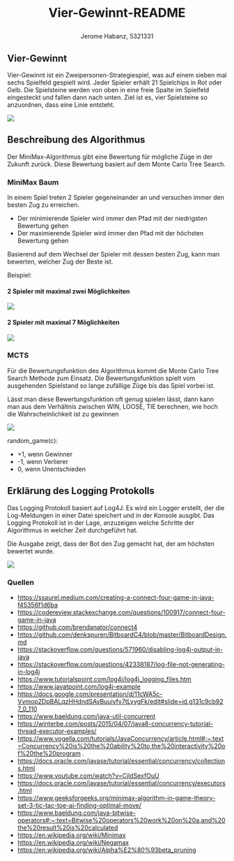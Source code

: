 # <p align="center">Vier-Gewinnt-README</p>

<p align="center"> Jerome Habanz, 5321331</p>

## Vier-Gewinnt

Vier-Gewinnt ist ein Zweipersonen-Strategiespiel, was auf einem sieben mal sechs Spielfeld gespielt wird. Jeder Spieler
erhält 21 Spielchips in Rot oder Gelb. Die Spielsteine werden von oben in eine freie Spalte im Spielfeld eingesteckt und
fallen dann nach unten. Ziel ist es, vier Spielsteine so anzuordnen, dass eine Linie entsteht.

<img src="https://miro.medium.com/max/640/0*HqTdkytsHijhlRsd.gif">

## Beschreibung des Algorithmus

Der MiniMax-Algorithmus gibt eine Bewertung für mögliche Züge in der Zukunft zurück. Diese Bewertung basiert auf dem
Monte Carlo Tree Search.

### MiniMax Baum

In einem Spiel treten 2 Spieler gegeneinander an und versuchen immer den besten Zug zu erreichen.

* Der minimierende Spieler wird immer den Pfad mit der niedrigsten Bewertung gehen
* Der maximierende Spieler wird immer den Pfad mit der höchsten Bewertung gehen

Basierend auf dem Wechsel der Spieler mit dessen besten Zug, kann man bewerten, welcher Zug der Beste ist.

Beispiel:

#### 2 Spieler mit maximal zwei Möglichkeiten

<img src="https://upload.wikimedia.org/wikipedia/commons/thumb/6/6f/Minimax.svg/640px-Minimax.svg.png">

#### 2 Spieler mit maximal 7 Möglichkeiten

<img src="https://miro.medium.com/max/1236/1*IyyCmHRYJpVhkU7SWyuF5Q.png">

### MCTS

Für die Bewertungsfunktion des Algorithmus kommt die Monte Carlo Tree Search Methode zum Einsatz. Die Bewertungsfunktion
spielt vom ausgehenden Spielstand so lange zufällige Züge bis das Spiel vorbei ist.

Lässt man diese Bewertungsfunktion oft genug spielen lässt, dann kann man aus dem Verhältnis zwischen WIN, LOOSE, TIE
berechnen, wie hoch die Wahrscheinlichkeit ist zu gewinnen

<img src="https://i.ibb.co/JzS53fK/Screenshot-2022-07-11-221238.png">

random_game(c):

* +1, wenn Gewinner
* -1, wenn Verlierer
* 0, wenn Unentschieden

## Erklärung des Logging Protokolls

Das Logging Protokoll basiert auf Log4J. Es wird ein Logger erstellt, der die Log-Meldungen in einer Datei speichert und
in der Konsole ausgibt.
Das Logging Protokoll ist in der Lage, anzuzeigen welche Schritte der Algorithmus in welcher Zeit durchgeführt hat.

Die Ausgabe zeigt, dass der Bot den Zug gemacht hat, der am höchsten bewertet wurde.

<img src="https://i.ibb.co/nmJ5c5Z/image.png">

### Quellen

* https://ssaurel.medium.com/creating-a-connect-four-game-in-java-f45356f1d6ba
* https://codereview.stackexchange.com/questions/100917/connect-four-game-in-java
* https://github.com/brendanator/connect4
* https://github.com/denkspuren/BitboardC4/blob/master/BitboardDesign.md
* https://stackoverflow.com/questions/571960/disabling-log4j-output-in-java
* https://stackoverflow.com/questions/42338187/log-file-not-generating-in-log4j
* https://www.tutorialspoint.com/log4j/log4j_logging_files.htm
* https://www.javatpoint.com/log4j-example
* https://docs.google.com/presentation/d/11cWA5c-Vvmop2DpBALqzHHdndSAyBuuiyfv7tLyvgFk/edit#slide=id.g131c9cb927_0_110
* https://www.baeldung.com/java-util-concurrent
* https://winterbe.com/posts/2015/04/07/java8-concurrency-tutorial-thread-executor-examples/
* https://www.vogella.com/tutorials/JavaConcurrency/article.html#:~:text=Concurrency%20is%20the%20ability%20to,the%20interactivity%20of%20the%20program
  .
* https://docs.oracle.com/javase/tutorial/essential/concurrency/collections.html
* https://www.youtube.com/watch?v=CjldSexfOuU
* https://docs.oracle.com/javase/tutorial/essential/concurrency/executors.html
* https://www.geeksforgeeks.org/minimax-algorithm-in-game-theory-set-3-tic-tac-toe-ai-finding-optimal-move/
* https://www.baeldung.com/java-bitwise-operators#:~:text=Bitwise%20operators%20work%20on%20a,and%20the%20result%20is%20calculated
* https://en.wikipedia.org/wiki/Minimax
* https://en.wikipedia.org/wiki/Negamax
* https://en.wikipedia.org/wiki/Alpha%E2%80%93beta_pruning